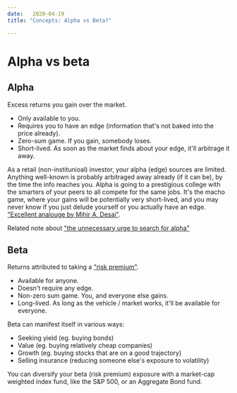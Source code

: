 ```yaml
---
date:   2020-04-19
title: "Concepts: Alpha vs Beta?"

---
```

# Alpha vs beta


## Alpha
Excess returns you gain over the market.

- Only available to you.
- Requires you to have an edge (information that's not baked into the price already). 
- Zero-sum game. If you gain, somebody loses.
- Short-lived. As soon as the market finds about your edge, it'll arbitrage it away.

As a retail (non-institunioal) investor, your alpha (edge) sources are limited. Anything well-known is probably arbitraged away already (if it can be), by the time the info reaches you.
Alpha is going to a prestigious college with the smarters of your peers to all compete for the same jobs. It's the macho game, where your gains will be potentially very short-lived, and you may never know if you just delude yourself or you actually have an edge. ["Excellent analouge by Mihir A. Desai"](https://www.thecrimson.com/article/2017/5/25/desai-commencement-ed/).

Related note about ["the unnecessary urge to search for alpha"](../the-reasons-against-discretionary-investing)


## Beta
Returns attributed to taking a ["risk premium"](https://en.wikipedia.org/wiki/Risk_premium).

- Available for anyone.
- Doesn't require any edge.
- Non-zero sum game. You, and everyone else gains.
- Long-lived. As long as the vehicle / market works, it'll be available for everyone.

Beta can manifest itself in various ways:
- Seeking yield (eg. buying bonds)
- Value (eg. buying relatively cheap companies)
- Growth (eg. buying stocks that are on a good trajectory)
- Selling insurance (reducing someone else's exposure to volatility)

You can diversify your beta (risk premium) exposure with a market-cap weighted index fund, like the S&P 500, or an Aggregate Bond fund.

